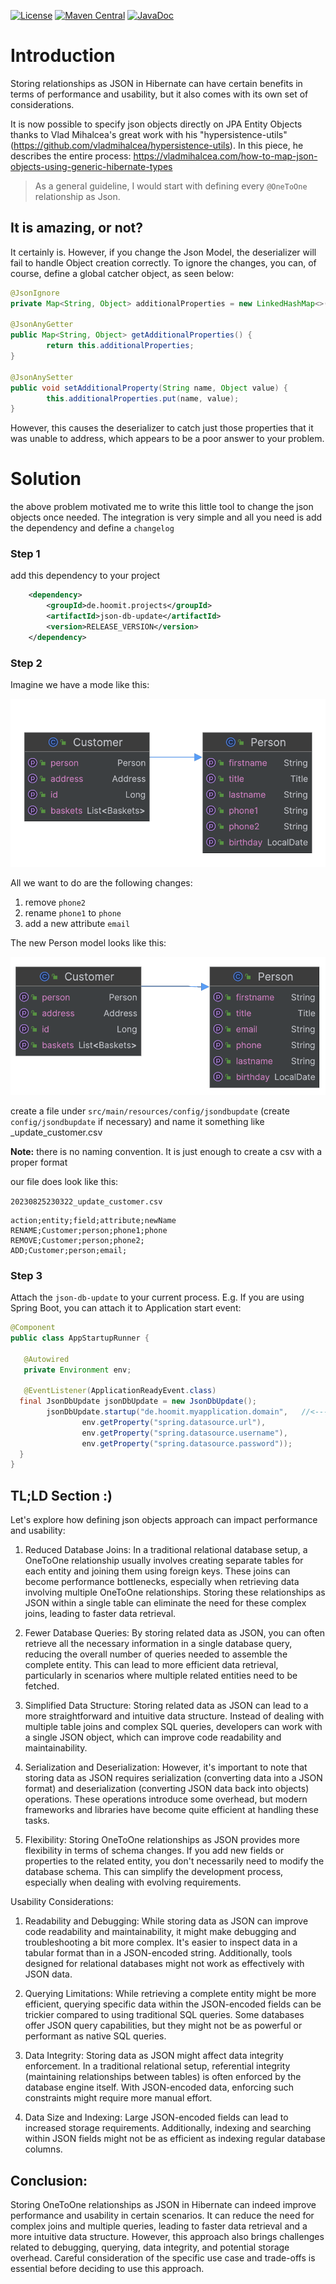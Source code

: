 [![License](https://img.shields.io/github/license/hoomb/json-db-update.svg)](https://raw.githubusercontent.com/hoomb/json-db-update/master/LICENSE)
[![Maven Central](https://img.shields.io/maven-central/v/de.hoomit.projects/json-db-update.svg)](https://central.sonatype.com/artifact/de.hoomit.projectsjson-db-update/)
[![JavaDoc](http://javadoc.io/badge/de.hoomit.projectsjson-db-update.svg)](http://www.javadoc.io/doc/de.hoomit.projectsjson-db-update)

# Introduction

Storing relationships as JSON in Hibernate can have certain benefits in terms of performance and usability, but it also comes with its own set of considerations. 

It is now possible to specify json objects directly on JPA Entity Objects thanks to Vlad Mihalcea's great work with his "hypersistence-utils" (https://github.com/vladmihalcea/hypersistence-utils).
In this piece, he describes the entire process: https://vladmihalcea.com/how-to-map-json-objects-using-generic-hibernate-types

> As a general guideline, I would start with defining every `@OneToOne` relationship as Json.

## It is amazing, or not?

It certainly is. However, if you change the Json Model, the deserializer will fail to handle Object creation correctly. To ignore the changes, you can, of course, define a global catcher object, as seen below:

```java
@JsonIgnore
private Map<String, Object> additionalProperties = new LinkedHashMap<>();

@JsonAnyGetter
public Map<String, Object> getAdditionalProperties() {
        return this.additionalProperties;
}

@JsonAnySetter
public void setAdditionalProperty(String name, Object value) {
        this.additionalProperties.put(name, value);
}
```

However, this causes the deserializer to catch just those properties that it was unable to address, which appears to be a poor answer to your problem.

# Solution

the above problem motivated me to write this little tool to change the json objects once needed. 
The integration is very simple and all you need is add the dependency and define a `changelog`

### Step 1

add this dependency to your project

```xml
    <dependency>
        <groupId>de.hoomit.projects</groupId>
        <artifactId>json-db-update</artifactId>
        <version>RELEASE_VERSION</version>
    </dependency>
```

### Step 2

Imagine we have a mode like this:

![Customer_old.png](.github%2FCustomer_old.png)


All we want to do are the following changes:

1. remove `phone2`
2. rename `phone1` to `phone`
3. add a new attribute `email`

The new Person model looks like this:

![Customer_new.png](.github%2FCustomer_new.png)


create a file under `src/main/resources/config/jsondbupdate` (create `config/jsondbupdate` if necessary) and name it something like <timestamp>_update_customer.csv

**Note:** there is no naming convention. It is just enough to create a csv with a proper format

our file does look like this:

`20230825230322_update_customer.csv`

```csv
action;entity;field;attribute;newName
RENAME;Customer;person;phone1;phone
REMOVE;Customer;person;phone2;
ADD;Customer;person;email;
```

### Step 3

Attach the `json-db-update` to your current process. E.g. If you are using Spring Boot, you can attach it to Application start event:

```java
@Component
public class AppStartupRunner {
   
   @Autowired 
   private Environment env;

   @EventListener(ApplicationReadyEvent.class)
  final JsonDbUpdate jsonDbUpdate = new JsonDbUpdate();
        jsonDbUpdate.startup("de.hoomit.myapplication.domain",   //<---- this is the package where you keep your entities
                env.getProperty("spring.datasource.url"),
                env.getProperty("spring.datasource.username"),
                env.getProperty("spring.datasource.password"));
  }
}
```

## TL;LD Section :)

Let's explore how defining json objects approach can impact performance and usability:

1. Reduced Database Joins:
   In a traditional relational database setup, a OneToOne relationship usually involves creating separate tables for each entity and joining them using foreign keys. These joins can become performance bottlenecks, especially when retrieving data involving multiple OneToOne relationships. Storing these relationships as JSON within a single table can eliminate the need for these complex joins, leading to faster data retrieval.

2. Fewer Database Queries:
   By storing related data as JSON, you can often retrieve all the necessary information in a single database query, reducing the overall number of queries needed to assemble the complete entity. This can lead to more efficient data retrieval, particularly in scenarios where multiple related entities need to be fetched.

3. Simplified Data Structure:
   Storing related data as JSON can lead to a more straightforward and intuitive data structure. Instead of dealing with multiple table joins and complex SQL queries, developers can work with a single JSON object, which can improve code readability and maintainability.

4. Serialization and Deserialization:
   However, it's important to note that storing data as JSON requires serialization (converting data into a JSON format) and deserialization (converting JSON data back into objects) operations. These operations introduce some overhead, but modern frameworks and libraries have become quite efficient at handling these tasks.

5. Flexibility:
   Storing OneToOne relationships as JSON provides more flexibility in terms of schema changes. If you add new fields or properties to the related entity, you don't necessarily need to modify the database schema. This can simplify the development process, especially when dealing with evolving requirements.

Usability Considerations:

1. Readability and Debugging:
   While storing data as JSON can improve code readability and maintainability, it might make debugging and troubleshooting a bit more complex. It's easier to inspect data in a tabular format than in a JSON-encoded string. Additionally, tools designed for relational databases might not work as effectively with JSON data.

2. Querying Limitations:
   While retrieving a complete entity might be more efficient, querying specific data within the JSON-encoded fields can be trickier compared to using traditional SQL queries. Some databases offer JSON query capabilities, but they might not be as powerful or performant as native SQL queries.

3. Data Integrity:
   Storing data as JSON might affect data integrity enforcement. In a traditional relational setup, referential integrity (maintaining relationships between tables) is often enforced by the database engine itself. With JSON-encoded data, enforcing such constraints might require more manual effort.

4. Data Size and Indexing:
   Large JSON-encoded fields can lead to increased storage requirements. Additionally, indexing and searching within JSON fields might not be as efficient as indexing regular database columns.

## Conclusion:

Storing OneToOne relationships as JSON in Hibernate can indeed improve performance and usability in certain scenarios. It can reduce the need for complex joins and multiple queries, leading to faster data retrieval and a more intuitive data structure. However, this approach also brings challenges related to debugging, querying, data integrity, and potential storage overhead. Careful consideration of the specific use case and trade-offs is essential before deciding to use this approach.

